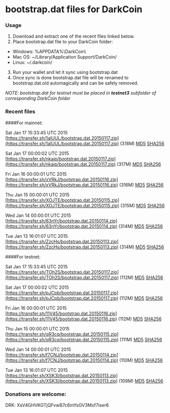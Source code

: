 # bootstrap.dat files for DarkCoin

### Usage

1. Download and extract one of the recent files linked below.
2. Place bootstrap.dat file to your DarkCoin folder:
 - Windows: %APPDATA%\DarkCoin\
 - Mac OS: ~/Library/Application Support/DarkCoin/
 - Linux: ~/.darkcoin/
3. Run your wallet and let it sync using bootstrap.dat
4. Once sync is done bootstrap.dat file will be renamed to bootstrap.dat.old automagically and can be safely removed.

_NOTE: bootstrap.dat for testnet must be placed in **testnet3** subfolder of corresponding DarkCoin folder_

### Recent files

####For mainnet:

Sat Jan 17 15:33:45 UTC 2015 [https://transfer.sh/1alUUL/bootstrap.dat.20150117.zip](https://transfer.sh/1alUUL/bootstrap.dat.20150117.zip) (318M) [MD5](https://transfer.sh/1cpRTg/md5.txt) [SHA256](https://transfer.sh/pDJzw/sha256.txt)

Sat Jan 17 00:00:02 UTC 2015 [https://transfer.sh/nkaip/bootstrap.dat.20150117.zip](https://transfer.sh/nkaip/bootstrap.dat.20150117.zip) (317M) [MD5](https://transfer.sh/10iKay/md5.txt) [SHA256](https://transfer.sh/9xCav/sha256.txt)

Fri Jan 16 00:00:01 UTC 2015 [https://transfer.sh/xVRkJ/bootstrap.dat.20150116.zip](https://transfer.sh/xVRkJ/bootstrap.dat.20150116.zip) (316M) [MD5](https://transfer.sh/6Y7uC/md5.txt) [SHA256](https://transfer.sh/EkzXN/sha256.txt)

Thu Jan 15 00:00:01 UTC 2015 [https://transfer.sh/XOJTE/bootstrap.dat.20150115.zip](https://transfer.sh/XOJTE/bootstrap.dat.20150115.zip) (315M) [MD5](https://transfer.sh/qmdvj/md5.txt) [SHA256](https://transfer.sh/iQwh5/sha256.txt)

Wed Jan 14 00:00:01 UTC 2015 [https://transfer.sh/63nYr/bootstrap.dat.20150114.zip](https://transfer.sh/63nYr/bootstrap.dat.20150114.zip) (314M) [MD5](https://transfer.sh/bm8qb/md5.txt) [SHA256](https://transfer.sh/pSIKA/sha256.txt)

Tue Jan 13 16:01:07 UTC 2015 [https://transfer.sh/ZzcHs/bootstrap.dat.20150113.zip](https://transfer.sh/ZzcHs/bootstrap.dat.20150113.zip) (314M) [MD5](https://transfer.sh/RLqvH/md5.txt) [SHA256](https://transfer.sh/1hdPJU/sha256.txt)

####For testnet:

Sat Jan 17 15:33:45 UTC 2015 [https://transfer.sh/TOh2S/bootstrap.dat.20150117.zip](https://transfer.sh/TOh2S/bootstrap.dat.20150117.zip) (112M) [MD5](https://transfer.sh/1e9dR2/md5.txt) [SHA256](https://transfer.sh/747Zh/sha256.txt)

Sat Jan 17 00:00:02 UTC 2015 [https://transfer.sh/pJCpb/bootstrap.dat.20150117.zip](https://transfer.sh/pJCpb/bootstrap.dat.20150117.zip) (112M) [MD5](https://transfer.sh/z8QJb/md5.txt) [SHA256](https://transfer.sh/YGLJe/sha256.txt)

Fri Jan 16 00:00:01 UTC 2015 [https://transfer.sh/11V45/bootstrap.dat.20150116.zip](https://transfer.sh/11V45/bootstrap.dat.20150116.zip) (112M) [MD5](https://transfer.sh/5ylNd/md5.txt) [SHA256](https://transfer.sh/AYinI/sha256.txt)

Thu Jan 15 00:00:01 UTC 2015 [https://transfer.sh/qR3cq/bootstrap.dat.20150115.zip](https://transfer.sh/qR3cq/bootstrap.dat.20150115.zip) (111M) [MD5](https://transfer.sh/zTDBD/md5.txt) [SHA256](https://transfer.sh/kngXm/sha256.txt)

Wed Jan 14 00:00:01 UTC 2015 [https://transfer.sh/f7CNJ/bootstrap.dat.20150114.zip](https://transfer.sh/f7CNJ/bootstrap.dat.20150114.zip) (110M) [MD5](https://transfer.sh/uqM3j/md5.txt) [SHA256](https://transfer.sh/SCjwQ/sha256.txt)

Tue Jan 13 16:01:07 UTC 2015 [https://transfer.sh/XSK3l/bootstrap.dat.20150113.zip](https://transfer.sh/XSK3l/bootstrap.dat.20150113.zip) (109M) [MD5](https://transfer.sh/HsmFq/md5.txt) [SHA256](https://transfer.sh/NReZ8/sha256.txt)

### Donations are welcome:

DRK: XsV4GHVKGTjQFvwB7c6mYsGV3Mxf7iser6
